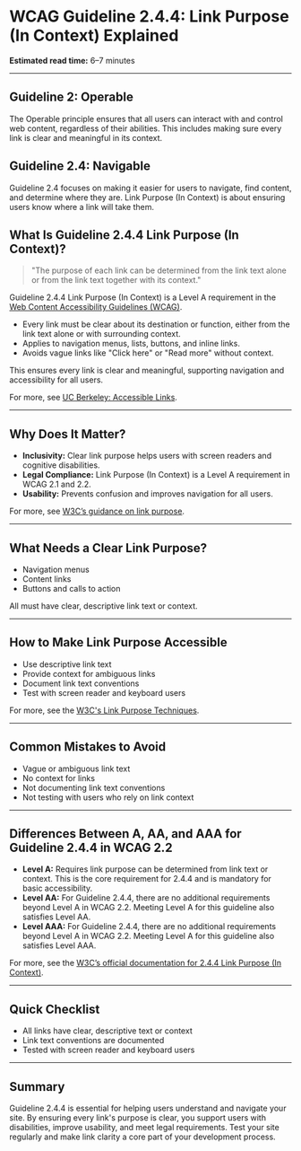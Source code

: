 <!--
title: 2.4.4 - Link Purpose (In Context)
series: Making the Web Accessible for All
description: A practical guide to WCAG Guideline 2.4.4 (Link Purpose, In Context)—what it means, why it matters, and how to ensure every link's purpose is clear from its context.
keywords: wcag 2.4.4, link purpose, in context, accessibility, web standards, digital inclusion
image: WCAG-Series-2.4.4.png
imageAlt: Blue text on yellow background saying, "Web Content Accessibiilty Guiedlines (WCAG) 2.4.4 Explained, Link Purpose (In Context)"
status: published
date: 2025-07-03
excerpt: This guideline ensures every link's purpose is clear from its context.
next: /wcag/WCAG-Guideline-2-4-5-Multiple-Ways-Explained, Guideline 2.4.5 - Multiple Ways
previous: /wcag/WCAG-Guideline-2-4-3-Focus-Order-Explained, Guideline 2.4.3 - Focus Order
-->

# **WCAG Guideline 2.4.4: Link Purpose (In Context) Explained**

**Estimated read time:** 6–7 minutes

---

## **Guideline 2: Operable**

The Operable principle ensures that all users can interact with and control web content, regardless of their abilities. This includes making sure every link is clear and meaningful in its context.

## **Guideline 2.4: Navigable**

Guideline 2.4 focuses on making it easier for users to navigate, find content, and determine where they are. Link Purpose (In Context) is about ensuring users know where a link will take them.

## **What Is Guideline 2.4.4 Link Purpose (In Context)?**

<!-- [Illustration: User reading a link with clear context in a paragraph] -->

> "The purpose of each link can be determined from the link text alone or from the link text together with its context."

Guideline 2.4.4 Link Purpose (In Context) is a Level A requirement in the [Web Content Accessibility Guidelines (WCAG)](https://www.w3.org/WAI/WCAG22/quickref/#link-purpose-in-context).

- Every link must be clear about its destination or function, either from the link text alone or with surrounding context.
- Applies to navigation menus, lists, buttons, and inline links.
- Avoids vague links like "Click here" or "Read more" without context.

This ensures every link is clear and meaningful, supporting navigation and accessibility for all users.

For more, see [UC Berkeley: Accessible Links](https://dap.berkeley.edu/web-a11y-basics/links).

---

## **Why Does It Matter?**

<!-- [Infographic: User reading links, context clues, and focus indicator] -->

- **Inclusivity:** Clear link purpose helps users with screen readers and cognitive disabilities.
- **Legal Compliance:** Link Purpose (In Context) is a Level A requirement in WCAG 2.1 and 2.2.
- **Usability:** Prevents confusion and improves navigation for all users.

For more, see [W3C’s guidance on link purpose](https://www.w3.org/WAI/WCAG22/Understanding/link-purpose-in-context.html).

---

## **What Needs a Clear Link Purpose?**

<!-- [Grid: Navigation, content links, buttons, all with link icons] -->

- Navigation menus
- Content links
- Buttons and calls to action

All must have clear, descriptive link text or context.

---

## **How to Make Link Purpose Accessible**

<!-- [Side-by-side code snippets: Good link text, bad link text]
[Example: Settings panel for link text] -->

- Use descriptive link text
- Provide context for ambiguous links
- Document link text conventions
- Test with screen reader and keyboard users

For more, see the [W3C's Link Purpose Techniques](https://www.w3.org/WAI/WCAG22/Techniques/general/G91).

---

## **Common Mistakes to Avoid**

<!-- [Do/Don't graphic: Left side with clear link text, right side with "click here"] -->

- Vague or ambiguous link text
- No context for links
- Not documenting link text conventions
- Not testing with users who rely on link context

---

## **Differences Between A, AA, and AAA for Guideline 2.4.4 in WCAG 2.2**

<!-- [Infographic: Three columns labeled A, AA, AAA with example requirements for each] -->

- **Level A:** Requires link purpose can be determined from link text or context. This is the core requirement for 2.4.4 and is mandatory for basic accessibility.
- **Level AA:** For Guideline 2.4.4, there are no additional requirements beyond Level A in WCAG 2.2. Meeting Level A for this guideline also satisfies Level AA.
- **Level AAA:** For Guideline 2.4.4, there are no additional requirements beyond Level A in WCAG 2.2. Meeting Level A for this guideline also satisfies Level AAA.

For more, see the [W3C’s official documentation for 2.4.4 Link Purpose (In Context)](https://www.w3.org/WAI/WCAG22/Understanding/link-purpose-in-context.html).

---

## **Quick Checklist**

<!-- [Checklist graphic: Icons for each item (link, context, navigation, etc.)] -->

- All links have clear, descriptive text or context
- Link text conventions are documented
- Tested with screen reader and keyboard users

---

## **Summary**

<!-- [Illustration: User reading a clear link in a web app] -->

Guideline 2.4.4 is essential for helping users understand and navigate your site. By ensuring every link's purpose is clear, you support users with disabilities, improve usability, and meet legal requirements. Test your site regularly and make link clarity a core part of your development process.

